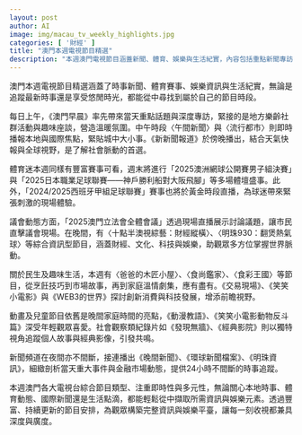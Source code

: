 ```yaml
---
layout: post
author: AI
image: img/macau_tv_weekly_highlights.jpg
categories: [ '財經' ]
title: "澳門本週電視節目精選"
description: "本週澳門電視節目涵蓋新聞、體育、娛樂與生活紀實，內容包括重點新聞專訪、地方社群活動、熱門體育賽事如澳網公開賽與日職足球、即時議會動態、財經及文化資訊綜藝，另有烹飪、市場與科技專題，動畫與兒童節目深受家庭觀眾歡迎，紀錄片及新聞頻道全天候提供多元資訊，帶來豐富且具廣度的收視體驗。"
---
```

澳門本週電視節目精選涵蓋了時事新聞、體育賽事、娛樂資訊與生活紀實，無論是追蹤最新時事還是享受悠閒時光，都能從中尋找到屬於自己的節目時段。

每日上午，《澳門早晨》率先帶來當天重點話題與深度專訪，緊接的是地方樂齡社群活動與趣味座談，營造溫暖氛圍。中午時段〈午間新聞〉與〈流行都市〉則即時播報本地與國際焦點，緊貼城中大小事。《新新聞報道》於傍晚播出，結合天氣快報與全球視野，是了解社會脈動的首選。

體育迷本週同樣有豐富賽事可看，週末將進行「2025澳洲網球公開賽男子組決賽」與「2025日本職業足球聯賽——神戶勝利船對大阪飛腳」等多場體壇盛事。此外，「2024/2025西班牙甲組足球聯賽」賽事也將於黃金時段直播，為球迷帶來緊張刺激的現場體驗。

議會動態方面，「2025澳門立法會全體會議」透過現場直播展示討論議題，讓市民直擊議會現場。在晚間，有〈十點半澳視綜藝：財經縱橫〉、〈明珠930：翻煲熱氣球〉等綜合資訊型節目，涵蓋財經、文化、科技與娛樂，助觀眾多方位掌握世界脈動。

關於民生及趣味生活，本週有〈爸爸的木匠小屋〉、〈食尚鑑家〉、〈食彩王國〉等節目，從烹飪技巧到市場故事，再到家庭溫情劇集，應有盡有。《交易現場》、《笑笑小電影》與《WEB3的世界》探討創新消費與科技發展，增添前瞻視野。

動畫及兒童節目依舊是晚間家庭時間的亮點，《動漫教語》、《笑笑小電影動物反斗篇》深受年輕觀眾喜愛。社會觀察類紀錄片如《發現無牆》、《經典影院》則以獨特視角追蹤個人故事與經典影像，引發共鳴。

新聞頻道在夜間亦不間斷，接連播出《晚間新聞》、《環球新聞檔案》、《明珠資訊》，細緻剖析當天重大事件與金融市場動態，提供24小時不間斷的時事追蹤。

本週澳門各大電視台綜合節目類型、注重即時性與多元性，無論關心本地時事、體育動態、國際新聞還是生活點滴，都能輕鬆從中擷取所需資訊與娛樂元素。透過豐富、持續更新的節目安排，為觀眾構築完整資訊與娛樂平臺，讓每一刻收視都兼具深度與廣度。